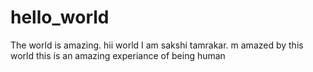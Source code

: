 # hello_world
The world is amazing.
hii world
I am sakshi tamrakar.
m amazed  by this world
this is an amazing experiance of being human
